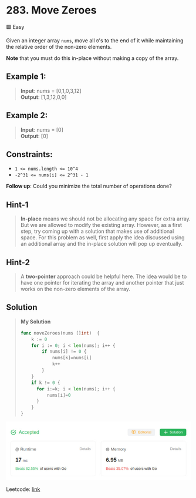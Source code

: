 # 283. Move Zeroes
🟩 Easy

Given an integer array `nums`, move all `0`'s to the end of it while maintaining the relative order of the non-zero elements.

**Note** that you must do this in-place without making a copy of the array.

## Example 1:
> **Input**: nums = [0,1,0,3,12] \
> **Output**: [1,3,12,0,0]

## Example 2:
> **Input**: nums = [0] \
> **Output**: [0]

## Constraints:
* `1 <= nums.length <= 10^4`
* `-2^31 <= nums[i] <= 2^31 - 1`

**Follow up**: Could you minimize the total number of operations done?

## Hint-1
> **In-place** means we should not be allocating any space for extra array. But we are allowed to modify the existing array. However, as a first step, try coming up with a solution that makes use of additional space. For this problem as well, first apply the idea discussed using an additional array and the in-place solution will pop up eventually.

## Hint-2
> A **two-pointer** approach could be helpful here. The idea would be to have one pointer for iterating the array and another pointer that just works on the non-zero elements of the array.

## Solution
> **My Solution**
> ```go
> func moveZeroes(nums []int)  {
>     k := 0
>     for i := 0; i < len(nums); i++ {
>         if nums[i] != 0 {
>             nums[k]=nums[i]
>             k++
>         }
>     }
>     if k != 0 {
>       for i:=k; i < len(nums); i++ {
>           nums[i]=0
>       }
>     }
> }
> ```

![result](283.png)

Leetcode: [link](https://leetcode.com/problems/move-zeroes/description/)